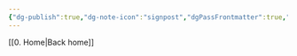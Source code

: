 ```yaml
---
{"dg-publish":true,"dg-note-icon":"signpost","dgPassFrontmatter":true,"noteIcon":"signpost","permalink":"/10-tags/areas/","created":"2025-10-20T19:11:35.030+01:00","updated":"2025-10-21T19:51:44.277+01:00"}
---
```


[[0. Home\|Back home]]